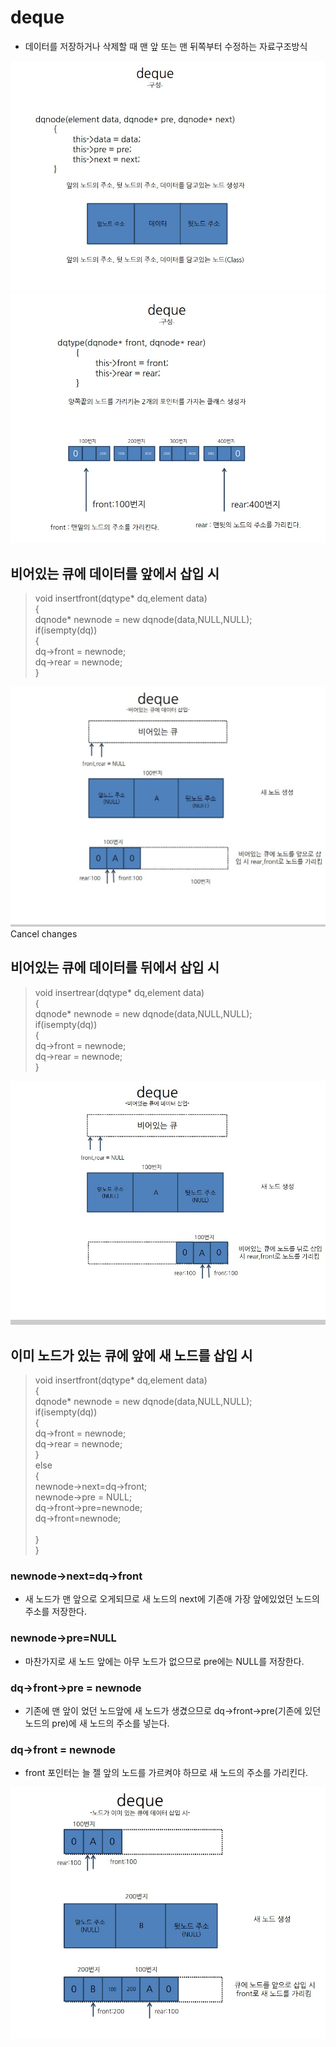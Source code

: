 # deque 
- 데이터를 저장하거나 삭제할 때 맨 앞 또는 맨 뒤쪽부터 수정하는 자료구조방식

![deque1](./img/deque1.jpg)
![deque2](./img/deque2.jpg)

## 비어있는 큐에 데이터를 앞에서 삽입 시
> void insertfront(dqtype* dq,element data)<br>
>{<br>
>	dqnode* newnode = new dqnode(data,NULL,NULL); <br>
>	if(isempty(dq))<br>
>{<br>
>		dq->front = newnode;<br>
>		dq->rear = newnode;<br>
>	}<br>

![deque3](./img/deque3.jpg)
Cancel changes
## 비어있는 큐에 데이터를 뒤에서 삽입 시
> void insertrear(dqtype* dq,element data)<br>
>{<br>
>	dqnode* newnode = new dqnode(data,NULL,NULL); <br>
>	if(isempty(dq))<br>
>{<br>
>		dq->front = newnode;<br>
>		dq->rear = newnode;<br>
>	}<br>

![deque3_1](./img/deque3_1.jpg)

## 이미 노드가 있는 큐에 앞에 새 노드를 삽입 시
>void insertfront(dqtype* dq,element data) <br>
>{<br>
>	dqnode* newnode = new dqnode(data,NULL,NULL);<br>
>	if(isempty(dq))<br>
>	{<br>
>		dq->front = newnode;<br>
>		dq->rear = newnode;<br>
>	}<br>
>	else<br>
>	{	<br>
>		newnode->next=dq->front;<br>
>		newnode->pre = NULL;<br>
>		dq->front->pre=newnode;<br>
>		dq->front=newnode;<br>
><br>
>	}<br>
>}<br>


 ### newnode->next=dq->front 
 - 새 노드가 맨 앞으로 오게되므로 새 노드의 next에 기존애 가장 앞에있었던 노드의 주소를 저장한다.
 ### newnode->pre=NULL
 - 마찬가지로 새 노드 앞에는 아무 노드가 없으므로 pre에는 NULL를 저장한다.
 ### dq->front->pre = newnode
 - 기존에 맨 앞이 었던 노드앞에 새 노드가 생겼으므로 dq->front->pre(기존에 있던 노드의 pre)에 새 노드의 주소를 넣는다. 
 ### dq->front = newnode
 - front 포인터는 늘 젤 앞의 노드를 가르켜야 하므로 새 노드의 주소를 가리킨다.
 
![deque4](./img/deque5.jpg)
